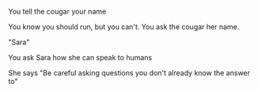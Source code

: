 You tell the cougar your name

You know you should run, but you can't.  You ask the cougar her name.  

"Sara"

You ask Sara how she can speak to humans

She says "Be careful asking questions you don't already know the answer to"